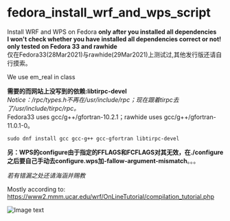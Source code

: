 # fedora_install_wrf_and_wps_script  
Install WRF and WPS on Fedora **only after you installed all dependencies**  
**I won't check whether you have installed all dependencies correct or not!**  
**only tested on Fedora 33 and rawhide**  
仅在Fedora33(28Mar2021)与rawhide(29Mar2021)上测试过,其他发行版还请自行摸索。  

We use em_real in class
  
**需要的而网站上没写到的依赖:libtirpc-devel**  
*Notice：/rpc/types.h不再在/usr/include/rpc；现在跟着tirpc去了/usr/include/tirpc/rpc。*  
Fedora33 uses gcc/g++/gfortran-10.2.1；rawhide uses gcc/g++/gfortran-11.0.1-0。 

```
sudo dnf install gcc gcc-g++ gcc-gfortran libtirpc-devel
```
 
**另：WPS的configure由于指定的FFLAGS和FCFLAGS对其无效，在./configure之后要自己手动去configure.wps加-fallow-argument-mismatch**。。。

*若有错漏之处还请海涵并赐教*  
  
Mostly according to:  
https://www2.mmm.ucar.edu/wrf/OnLineTutorial/compilation_tutorial.php  

![Image text](https://github.com/wsyzbsj/my_install_wrf_and_wps/blob/master/IMG_20210328_082858.jpg?raw=true)
